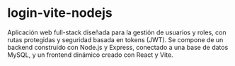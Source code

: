 # login-vite-nodejs
Aplicación web full-stack diseñada para la gestión de usuarios y roles, con rutas protegidas y seguridad basada en tokens (JWT). Se compone de un backend construido con Node.js y Express, conectado a una base de datos MySQL, y un frontend dinámico creado con React y Vite.
